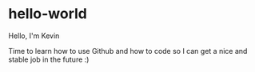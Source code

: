 # hello-world

Hello, I'm Kevin

Time to learn how to use Github and how to code so I can get a nice and stable job in the future :)
